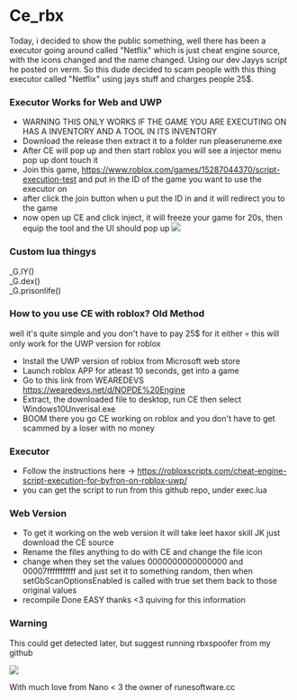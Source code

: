 # Ce_rbx
Today, i decided to show the public something, well there has been a executor going around called "Netflix" which is just cheat engine source, with the icons changed and the name changed. Using our dev Jayys script he posted on verm. So this dude decided to scam people with this thing executor called "Netflix" using jays stuff and charges people 25$.

### Executor Works for Web and UWP
- WARNING THIS ONLY WORKS IF THE GAME YOU ARE EXECUTING ON HAS A INVENTORY AND A TOOL IN ITS INVENTORY
- Download the release then extract it to a folder run pleaseruneme.exe
- After CE will pop up and then start roblox you will see a injector menu pop up dont touch it
- Join this game, https://www.roblox.com/games/15287044370/script-execution-test and put in the ID of the game you want to use the executor on
- after click the join button when u put the ID in and it will redirect you to the game
- now open up CE and click inject, it will freeze your game for 20s, then equip the tool and the UI should pop up
  <img src="https://media.discordapp.net/attachments/1160389674880217169/1172198876875333683/image.png?ex=655f7246&is=654cfd46&hm=330f2a30c5a465bdcb374e56ca546dc2d02e75b9f9d573f527a92ffbb9d3321a&=&width=816&height=425"> </a>


### Custom lua thingys
_G.IY()<br>
_G.dex()<br>
_G.prisonlife()<br>


### How to you use CE with roblox? Old Method
well it's quite simple and you don't have to pay 25$ for it either :skull: this will only work for the UWP version for roblox

- Install the UWP version of roblox from Microsoft web store
- Launch roblox APP for atleast 10 seconds, get into a game
- Go to this link from WEAREDEVS https://wearedevs.net/d/NOPDE%20Engine
- Extract, the downloaded file to desktop, run CE then select Windows10Unverisal.exe
- BOOM there you go CE working on roblox and you don't have to get scammed by a loser with no money

### Executor
- Follow the instructions here -> https://robloxscripts.com/cheat-engine-script-execution-for-byfron-on-roblox-uwp/
- you can get the script to run from this github repo, under exec.lua

### Web Version
- To get it working on the web version it will take leet haxor skill JK just download the CE source
- Rename the files anything to do with CE and change the file icon
- change when they set the values 0000000000000000 and 00007fffffffffff and just set it to something random, then when setGbScanOptionsEnabled is called with true set them back to those original values
- recompile Done EASY thanks <3 quiving for this information

### Warning
This could get detected later, but suggest running rbxspoofer from my github

<img src="https://media.discordapp.net/attachments/1156614056233406464/1172146080104845333/image.png?ex=655f411a&is=654ccc1a&hm=546063a508f9433b70adb3986de071adc320f326f30a0c2225f9ff1b9e0acdf6&=&width=844&height=425"></a>

With much love from Nano < 3 the owner of runesoftware.cc
